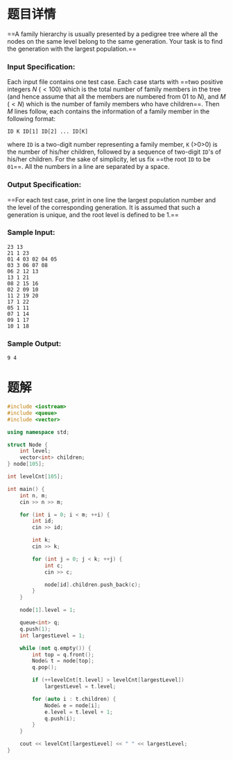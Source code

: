 # 题目详情
==A family hierarchy is usually presented by a pedigree tree where all the nodes on the same level belong to the same generation. Your task is to find the generation with the largest population.==

### Input Specification:

Each input file contains one test case. Each case starts with ==two positive integers $N$ ($<100$) which is the total number of family members in the tree (and hence assume that all the members are numbered from 01 to $N$), and $M$ ($<N$) which is the number of family members who have children==. Then $M$ lines follow, each contains the information of a family member in the following format:

    ID K ID[1] ID[2] ... ID[K]


where `ID` is a two-digit number representing a family member, `K` (\>0\>0) is the number of his/her children, followed by a sequence of two-digit `ID`'s of his/her children. For the sake of simplicity, let us fix ==the root `ID` to be `01`==. All the numbers in a line are separated by a space.

### Output Specification:

==For each test case, print in one line the largest population number and the level of the corresponding generation. It is assumed that such a generation is unique, and the root level is defined to be 1.==

### Sample Input:

    23 13
    21 1 23
    01 4 03 02 04 05
    03 3 06 07 08
    06 2 12 13
    13 1 21
    08 2 15 16
    02 2 09 10
    11 2 19 20
    17 1 22
    05 1 11
    07 1 14
    09 1 17
    10 1 18


### Sample Output:

    9 4

# 题解

```cpp
#include <iostream>
#include <queue>
#include <vector>

using namespace std;

struct Node {
    int level;
    vector<int> children;
} node[105];

int levelCnt[105];

int main() {
    int n, m;
    cin >> n >> m;

    for (int i = 0; i < m; ++i) {
        int id;
        cin >> id;

        int k;
        cin >> k;

        for (int j = 0; j < k; ++j) {
            int c;
            cin >> c;

            node[id].children.push_back(c);
        }
    }

    node[1].level = 1;

    queue<int> q;
    q.push(1);
    int largestLevel = 1;

    while (not q.empty()) {
        int top = q.front();
        Node& t = node[top];
        q.pop();

        if (++levelCnt[t.level] > levelCnt[largestLevel])
            largestLevel = t.level;

        for (auto i : t.children) {
            Node& e = node[i];
            e.level = t.level + 1;
            q.push(i);
        }
    }

    cout << levelCnt[largestLevel] << " " << largestLevel;
}
```

